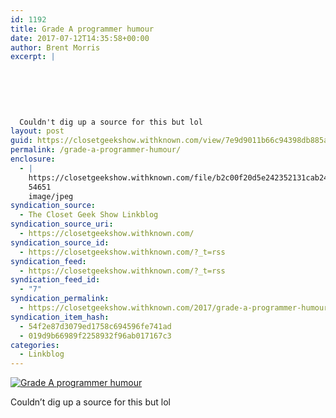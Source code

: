 ```yaml
---
id: 1192
title: Grade A programmer humour
date: 2017-07-12T14:35:58+00:00
author: Brent Morris
excerpt: |
  
  
  
  
  
  
  Couldn't dig up a source for this but lol
layout: post
guid: https://closetgeekshow.withknown.com/view/7e9d9011b66c94398db885aedc37afdc
permalink: /grade-a-programmer-humour/
enclosure:
  - |
    https://closetgeekshow.withknown.com/file/b2c00f20d5e242352131cab246f5ff53/arrays-start-at-1.jpg
    54651
    image/jpeg
syndication_source:
  - The Closet Geek Show Linkblog
syndication_source_uri:
  - https://closetgeekshow.withknown.com/
syndication_source_id:
  - https://closetgeekshow.withknown.com/?_t=rss
syndication_feed:
  - https://closetgeekshow.withknown.com/?_t=rss
syndication_feed_id:
  - "7"
syndication_permalink:
  - https://closetgeekshow.withknown.com/2017/grade-a-programmer-humour
syndication_item_hash:
  - 54f2e87d3079ed1758c694596fe741ad
  - 019d9b66989f2258932f96ab017167c3
categories:
  - Linkblog
---
```

<div class="e-content entry-content">
  <div class="photo-view">
    <a href="https://closetgeekshow.withknown.com/2017/grade-a-programmer-humour" data-title="Grade A programmer humour" data-footer="Couldn&#039;t dig up a source for this but lol"><img src="https://closetgeekshow.withknown.com/file/b2c00f20d5e242352131cab246f5ff53/arrays-start-at-1.jpg" class="u-photo" alt="Grade A programmer humour" /></a>
  </div>
  
  <p>
    Couldn&#8217;t dig up a source for this but lol
  </p>
</div>